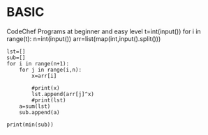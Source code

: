 # BASIC
CodeChef Programs at beginner and easy level
t=int(input())
for i in range(t):
    n=int(input())
    arr=list(map(int,input().split()))
    
    lst=[]
    sub=[]
    for i in range(n+1):
        for j in range(i,n):
            x=arr[i]
            
            #print(x)
            lst.append(arr[j]^x)
            #print(lst)
        a=sum(lst)
        sub.append(a)
        
    print(min(sub))
    
